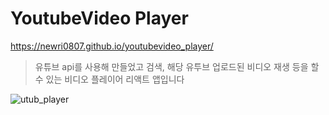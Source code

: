 # YoutubeVideo Player 

https://newri0807.github.io/youtubevideo_player/

> 유튜브 api를 사용해 만들었고 검색, 해당 유투브 업로드된 비디오 재생 등을 할 수 있는 비디오 플레이어 리액트 앱입니다

![utub_player](https://user-images.githubusercontent.com/51315988/167795601-83c85466-c714-496b-8197-ef5af79f4907.gif)

